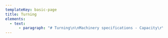 ```yaml
---
templateKey: basic-page
title: Turning
elements:
  - text:
      - paragraph: "# Turning\n\nMachinery specifications - Capacity\r\n\nLathe - Colchester Mascot 1600\r\n\n3 metres/120 inches between centres \r\n\nLathe – Triumph 2000\r\n\n1.27 metres/50 inches between centres\r\n\nFitted with DRO for precision work\r\n\nFour jaw chuck and face plate work undertaken"
---
```


